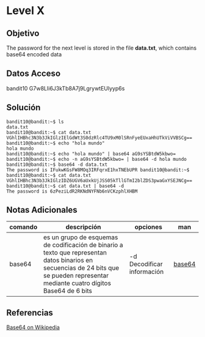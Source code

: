 # Level X
## Objetivo
The password for the next level is stored in the file **data.txt**, which contains base64 encoded data

## Datos Acceso
bandit10 
G7w8LIi6J3kTb8A7j9LgrywtEUlyyp6s

## Solución
```
bandit10@bandit:~$ ls 
data.txt 
bandit10@bandit:~$ cat data.txt VGhlIHBhc3N3b3JkIGlzIElGdWt3S0dzRlc4TU9xM0lSRnFyeEUxaHhUTkViVVBSCg== 
bandit10@bandit:~$ echo "hola mundo" 
hola mundo 
bandit10@bandit:~$ echo "hola mundo" | base64 aG9sYSBtdW5kbwo= 
bandit10@bandit:~$ echo -n aG9sYSBtdW5kbwo= | base64 -d hola mundo 
bandit10@bandit:~$ base64 -d data.txt 
The password is IFukwKGsFW8MOq3IRFqrxE1hxTNEbUPR bandit10@bandit:~$ bandit10@bandit:~$ cat data.txt VGhlIHBhc3N3b3JkIGlzIDZ6UGV6aUxkUjJSS05kTllGTmI2blZDS3pwaGxYSEJNCg== 
bandit10@bandit:~$ cat data.txt | base64 -d 
The password is 6zPeziLdR2RKNdNYFNb6nVCKzphlXHBM
```

## Notas Adicionales
|comando|descripción|opciones|man|
|---|---|---|---|
|base64|es un grupo de esquemas de codificación de binario a texto que representan datos binarios en secuencias de 24 bits que se pueden representar mediante cuatro dígitos Base64 de 6 bits|-d Decodificar información| [base64](https://linux.die.net/man/1/base64)

## Referencias
[Base64 on Wikipedia](https://en.wikipedia.org/wiki/Base64)